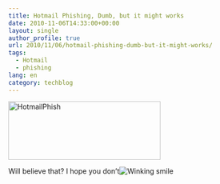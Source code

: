 ```yaml
---
title: Hotmail Phishing, Dumb, but it might works
date: 2010-11-06T14:33:00+00:00
layout: single
author_profile: true
url: 2010/11/06/hotmail-phishing-dumb-but-it-might-works/
tags:
  - Hotmail
  - phishing
lang: en
category: techblog
---
```

[<img title="HotmailPhish" border="0" alt="HotmailPhish" src="http://lh3.ggpht.com/_vaUVXcmC3OI/TNVgHxeOCeI/AAAAAAAADEs/v_MknWC7QjE/HotmailPhish_thumb%5B3%5D.jpg?imgmax=800" width="304" height="117" />](http://lh4.ggpht.com/_vaUVXcmC3OI/TNVgF9ZzGKI/AAAAAAAADEo/SEywqphFlkA/s1600-h/HotmailPhish%5B6%5D.jpg)

Will believe that? I hope you don’t![Winking smile](http://lh6.ggpht.com/_vaUVXcmC3OI/TNVgJPjwhFI/AAAAAAAADEw/3CKSTbnQoPA/wlEmoticon-winkingsmile%5B2%5D.png?imgmax=800)